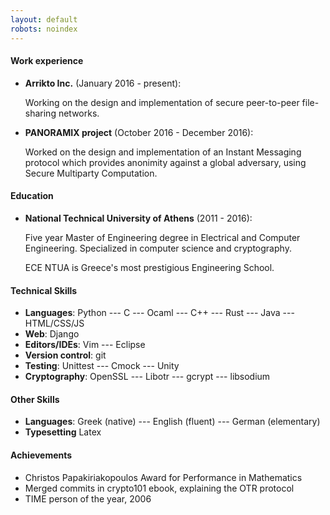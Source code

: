 ```yaml
---
layout: default
robots: noindex
---
```


#### Work experience

- **Arrikto Inc.** (January 2016 - present):


	Working on the design and implementation of secure peer-to-peer file-sharing networks.


- **PANORAMIX project** (October 2016 - December 2016):

	Worked on the design and implementation of an Instant Messaging protocol which
	provides anonimity against a global adversary, using Secure Multiparty Computation.

#### Education

- **National Technical University of Athens** (2011 - 2016):

	Five year Master of Engineering degree in Electrical and Computer Engineering.
	Specialized in computer science and cryptography.

	ECE NTUA is Greece's most prestigious Engineering School.

#### Technical Skills

- **Languages**:
	Python --- C --- Ocaml --- C++ --- Rust --- Java --- HTML/CSS/JS
- **Web**:
	Django
- **Editors/IDEs**:
	Vim --- Eclipse
- **Version control**:
	git
- **Testing**:
	Unittest --- Cmock --- Unity
- **Cryptography**:
	OpenSSL --- Libotr --- gcrypt --- libsodium


#### Other Skills

- **Languages**:
	Greek (native) --- English (fluent) --- German (elementary)
- **Typesetting**
	Latex

#### Achievements

- Christos Papakiriakopoulos Award for Performance in Mathematics
- Merged commits in crypto101 ebook, explaining the OTR protocol
- TIME person of the year, 2006



